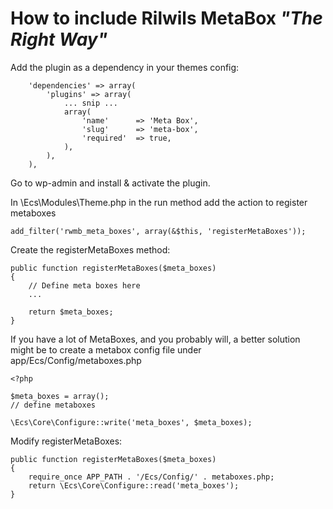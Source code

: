 # How to include Rilwils MetaBox _"The Right Way"_

Add the plugin as a dependency in your themes config:

```
    'dependencies' => array(
        'plugins' => array(
            ... snip ...
            array(
                'name'      => 'Meta Box',
                'slug'      => 'meta-box',
                'required'  => true,
            ),
        ),
    ),
```

Go to wp-admin and install & activate the plugin.  

In \Ecs\Modules\Theme.php in the run method add the action to register metaboxes

```
add_filter('rwmb_meta_boxes', array(&$this, 'registerMetaBoxes'));
```

Create the registerMetaBoxes method:

```
public function registerMetaBoxes($meta_boxes)
{
    // Define meta boxes here
    ...

    return $meta_boxes;
}
```

If you have a lot of MetaBoxes, and you probably will, a better solution might be to create a metabox config file under app/Ecs/Config/metaboxes.php

```
<?php

$meta_boxes = array();
// define metaboxes

\Ecs\Core\Configure::write('meta_boxes', $meta_boxes);

```

Modify registerMetaBoxes:

```
public function registerMetaBoxes($meta_boxes)
{
    require_once APP_PATH . '/Ecs/Config/' . metaboxes.php;
    return \Ecs\Core\Configure::read('meta_boxes');
}
```